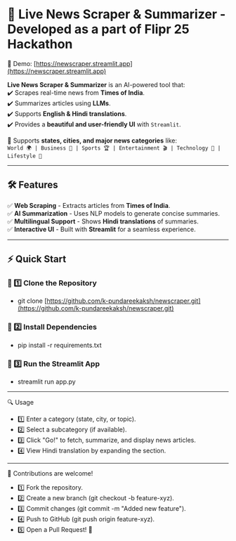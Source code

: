 # 📰 Live News Scraper & Summarizer - Developed as a part of Flipr 25 Hackathon

🚀 Demo: [https://newscraper.streamlit.app](https://newscraper.streamlit.app)

**Live News Scraper & Summarizer** is an AI-powered tool that:  
✔️ Scrapes real-time news from **Times of India**.  
✔️ Summarizes articles using **LLMs**.  
✔️ Supports **English & Hindi translations**.  
✔️ Provides a **beautiful and user-friendly UI** with `Streamlit`.  

🔹 Supports **states, cities, and major news categories** like:  
`World 🌍 | Business 💼 | Sports 🏆 | Entertainment 🎬 | Technology 🚀 | Lifestyle 🌱`  

---

## 🛠️ Features  

✅ **Web Scraping** - Extracts articles from **Times of India**.  
✅ **AI Summarization** - Uses NLP models to generate concise summaries.  
✅ **Multilingual Support** - Shows **Hindi translations** of summaries.  
✅ **Interactive UI** - Built with **Streamlit** for a seamless experience.  

---

## ⚡ Quick Start  

### 🔹 1️⃣ Clone the Repository  

- git clone [https://github.com/k-pundareekaksh/newscraper.git](https://github.com/k-pundareekaksh/newscraper.git)

### 🔹 2️⃣ Install Dependencies

- pip install -r requirements.txt

### 🔹 3️⃣ Run the Streamlit App

- streamlit run app.py


---

🔍 Usage
- 1️⃣ Enter a category (state, city, or topic).
- 2️⃣ Select a subcategory (if available).
- 3️⃣ Click "Go!" to fetch, summarize, and display news articles.
- 4️⃣ View Hindi translation by expanding the section.


---

🙌 Contributions are welcome!

- 1️⃣ Fork the repository.
- 2️⃣ Create a new branch (git checkout -b feature-xyz).
- 3️⃣ Commit changes (git commit -m "Added new feature").
- 4️⃣ Push to GitHub (git push origin feature-xyz).
- 5️⃣ Open a Pull Request! 🚀
